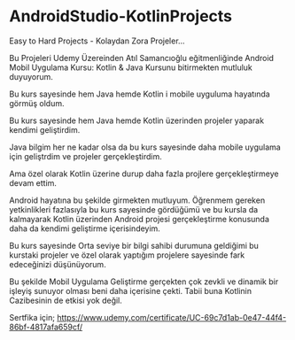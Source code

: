 # AndroidStudio-KotlinProjects

Easy to Hard Projects - Kolaydan Zora Projeler...


Bu Projeleri Udemy Üzereinden Atıl Samancıoğlu eğitmenliğinde Android Mobil Uygulama Kursu: Kotlin & Java Kursunu bitirmekten mutluluk duyuyorum.

Bu kurs sayesinde hem Java hemde Kotlin i mobile uyguluma hayatında görmüş oldum. 

Bu kurs sayesinde hem Java hemde Kotlin üzerinden projeler yaparak kendimi geliştirdim. 

Java bilgim her ne kadar olsa da bu kurs sayesinde daha mobile uygulama için geliştrdim ve projeler gerçekleştirdim.

Ama özel olarak Kotlin üzerine durup daha fazla projlere gerçekleştirmeye devam ettim. 

Android hayatına bu şekilde girmekten mutluyum. Öğrenmem gereken yetkinlikleri fazlasıyla bu kurs sayesinde gördüğümü ve bu kursla da kalmayarak Kotlin üzerinden Android projesi gerçekleştirme konusunda daha da kendimi geliştirme içerisindeyim. 

Bu kurs sayesinde Orta seviye bir bilgi sahibi durumuna geldiğimi bu kurstaki projeler ve özel olarak yaptığım projelere sayesinde fark edeceğinizi düşünüyorum. 

Bu şekilde Mobil Uygulama Geliştirme gerçekten çok zevkli ve dinamik bir işleyiş sunuyor olması beni daha içerisine çekti. Tabii buna Kotlinin Cazibesinin de etkisi yok değil.


Sertfika için;
https://www.udemy.com/certificate/UC-69c7d1ab-0e47-44f4-86bf-4817afa659cf/



